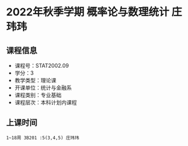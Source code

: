 # 2022年秋季学期 概率论与数理统计 庄玮玮






## 课程信息

- 课程号：STAT2002.09
- 学分：3
- 教学类型：理论课
- 开课单位：统计与金融系
- 课程类别：专业基础
- 课程层次：本科计划内课程

## 上课时间

```
1~18周 3B201 :5(3,4,5) 庄玮玮
```

